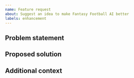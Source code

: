 ```yaml
---
name: Feature request
about: Suggest an idea to make Fantasy Football AI better
labels: enhancement
---
```


## Problem statement

<!-- What user problem are we solving? -->

## Proposed solution

<!-- Describe the desired behaviour -->

## Additional context

<!-- Links, references, screenshots, etc. -->
